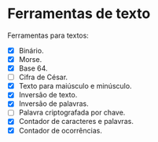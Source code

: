 # Ferramentas de texto
Ferramentas para textos:
- [x] Binário.
- [x] Morse.
- [x] Base 64.
- [ ] Cifra de César.
- [x] Texto para maiúsculo e minúsculo.
- [x] Inversão de texto.
- [x] Inversão de palavras.
- [ ] Palavra criptografada por chave.
- [x] Contador de caracteres e palavras.
- [x] Contador de ocorrências.
